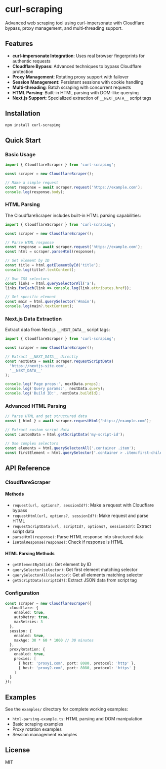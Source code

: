 # curl-scraping

Advanced web scraping tool using curl-impersonate with Cloudflare bypass, proxy management, and multi-threading support.

## Features

- **curl-impersonate Integration**: Uses real browser fingerprints for authentic requests
- **Cloudflare Bypass**: Advanced techniques to bypass Cloudflare protection
- **Proxy Management**: Rotating proxy support with failover
- **Session Management**: Persistent sessions with cookie handling
- **Multi-threading**: Batch scraping with concurrent requests
- **HTML Parsing**: Built-in HTML parsing with DOM-like querying
- **Next.js Support**: Specialized extraction of `__NEXT_DATA__` script tags

## Installation

```bash
npm install curl-scraping
```

## Quick Start

### Basic Usage

```typescript
import { CloudflareScraper } from 'curl-scraping';

const scraper = new CloudflareScraper();

// Make a simple request
const response = await scraper.request('https://example.com');
console.log(response.body);
```

### HTML Parsing

The CloudflareScraper includes built-in HTML parsing capabilities:

```typescript
import { CloudflareScraper } from 'curl-scraping';

const scraper = new CloudflareScraper();

// Parse HTML response
const response = await scraper.request('https://example.com');
const html = scraper.parseHtml(response);

// Get element by ID
const title = html.getElementById('title');
console.log(title?.textContent);

// Use CSS selectors
const links = html.querySelectorAll('a');
links.forEach(link => console.log(link.attributes.href));

// Get specific element
const main = html.querySelector('#main');
console.log(main?.textContent);
```

### Next.js Data Extraction

Extract data from Next.js `__NEXT_DATA__` script tags:

```typescript
import { CloudflareScraper } from 'curl-scraping';

const scraper = new CloudflareScraper();

// Extract __NEXT_DATA__ directly
const nextData = await scraper.requestScriptData(
  'https://nextjs-site.com',
  '__NEXT_DATA__'
);

console.log('Page props:', nextData.props);
console.log('Query params:', nextData.query);
console.log('Build ID:', nextData.buildId);
```

### Advanced HTML Parsing

```typescript
// Parse HTML and get structured data
const { html } = await scraper.requestHtml('https://example.com');

// Extract custom script data
const customData = html.getScriptData('my-script-id');

// Use complex selectors
const elements = html.querySelectorAll('.container .item');
const firstElement = html.querySelector('.container > .item:first-child');
```

## API Reference

### CloudflareScraper

#### Methods

- `request(url, options?, sessionId?)`: Make a request with Cloudflare bypass
- `requestHtml(url, options?, sessionId?)`: Make request and parse HTML
- `requestScriptData(url, scriptId?, options?, sessionId?)`: Extract script data
- `parseHtml(response)`: Parse HTML response into structured data
- `isHtmlResponse(response)`: Check if response is HTML

#### HTML Parsing Methods

- `getElementById(id)`: Get element by ID
- `querySelector(selector)`: Get first element matching selector
- `querySelectorAll(selector)`: Get all elements matching selector
- `getScriptData(scriptId?)`: Extract JSON data from script tag

### Configuration

```typescript
const scraper = new CloudflareScraper({
  cloudflare: {
    enabled: true,
    autoRetry: true,
    maxRetries: 3
  },
  session: {
    enabled: true,
    maxAge: 30 * 60 * 1000 // 30 minutes
  },
  proxyRotation: {
    enabled: true,
    proxies: [
      { host: 'proxy1.com', port: 8080, protocol: 'http' },
      { host: 'proxy2.com', port: 8080, protocol: 'https' }
    ]
  }
});
```

## Examples

See the `examples/` directory for complete working examples:

- `html-parsing-example.ts`: HTML parsing and DOM manipulation
- Basic scraping examples
- Proxy rotation examples
- Session management examples

## License

MIT 